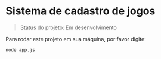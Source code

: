 <h1>Sistema de cadastro de jogos</h1>

> Status do projeto: Em desenvolvimento

Para rodar este projeto em sua máquina, por favor digite:
```
node app.js
```
